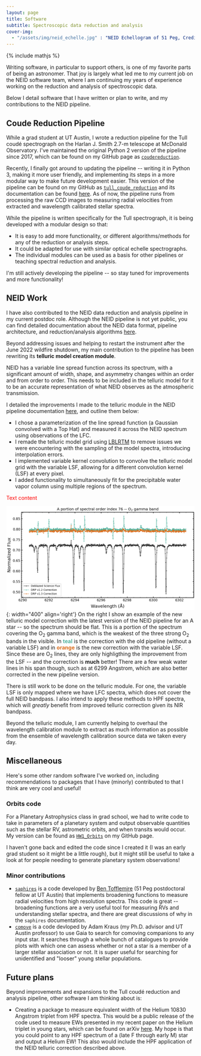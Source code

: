 ```yaml
---
layout: page
title: Software
subtitle: Spectroscopic data reduction and analysis
cover-img:
  - "/assets/img/neid_echelle.jpg" : "NEID Echellogram of 51 Peg, Credit: The NEID Team"
---
```

{% include mathjs %}

Writing software, in particular to support others, is one of my favorite parts of being an astronomer. That joy is largely what led me to my current job on the NEID software team, where I am continuing my years of experience working on the reduction and analysis of spectroscopic data.

Below I detail software that I have written or plan to write, and my contributions to the NEID pipeline.

## Coude Reduction Pipeline

While a grad student at UT Austin, I wrote a reduction pipeline for the Tull coudé spectrograph on the Harlan J. Smith 2.7-m telescope at McDonald Observatory. I've maintained the original Python 2 version of the pipeline since 2017, which can be found on my GitHub page as [```coudereduction```](https://github.com/dkrolikowski/coudereduction).

Recently, I finally got around to updating the pipeline -- writing it in Python 3, making it more user friendly, and implementing its steps in a more modular way to make future development easier. This version of the pipeline can be found on my GitHub as [```tull_coude_reduction```](https://github.com/dkrolikowski/tull_coude_reduction) and its documentation can be found [here](https://tull-coude-reduction.readthedocs.io/en/latest/). As of now, the pipeline runs from processing the raw CCD images to measuring radial velocities from extracted and wavelength calibrated stellar spectra.

While the pipeline is written specifically for the Tull spectrograph, it is being developed with a modular design so that:
  + It is easy to add more functionality, or different algorithms/methods for any of the reduction or analysis steps.
  + It could be adapted for use with similar optical echelle spectrographs.
  + The individual modules can be used as a basis for other pipelines or teaching spectral reduction and analysis.
 
I'm still actively developing the pipeline -- so stay tuned for improvements and more functionality!

## NEID Work

I have also contributed to the NEID data reduction and analysis pipeline in my current postdoc role. Although the NEID pipeline is not yet public, you can find detailed documentation about the NEID data format, pipeline architecture, and reduction/analysis algorithms [here](https://neid.ipac.caltech.edu/docs/NEID-DRP/).

Beyond addressing issues and helping to restart the instrument after the June 2022 wildfire shutdown, my main contribution to the pipeline has been rewriting its **telluric model creation module**.

NEID has a variable line spread function across its spectrum, with a significant amount of width, shape, and asymmetry changes within an order and from order to order. This needs to be included in the telluric model for it to be an accurate representation of what NEID observes as the atmospheric transmission. 

I detailed the improvements I made to the telluric module in the NEID pipeline documentation [here](https://neid.ipac.caltech.edu/docs/NEID-DRP/algorithms.html#telluric-model), and outline them below:
  + I chose a parameterization of the line spread function (a Gaussian convolved with a Top Hat) and measured it across the NEID spectrum using observations of the LFC. 
  + I remade the telluric model grid using [LBLRTM](https://github.com/AER-RC/LBLRTM) to remove issues we were encountering with the sampling of the model spectra, introducing interpolation errors.
  + I implemented variable kernel convolution to convolve the telluric model grid with the variable LSF, allowing for a different convolution kernel (LSF) at every pixel.
  + I added functionality to simultaneously fit for the precipitable water vapor column using multiple regions of the spectrum.
<span style="color:red">
Text content
</span>

![O2 Gamma Band](/assets/img/o2_gamma_band.png){: width="400" align='right'}
On the right I show an example of the new telluric model correction with the latest version of the NEID pipeline for an A star -- so the spectrum should be flat. This is a portion of the spectrum covering the O<sub>2</sub> gamma band, which is the weakest of the three strong O<sub>2</sub> bands in the visible. In <span style="color:#50b29e; font-weight: bold;">teal</span> is the correction with the old pipeline (without a variable LSF) and in <span style="color:#db6d1b; font-weight: bold">orange</span> is the new correction with the variable LSF. Since these are O<sub>2</sub> lines, they are only highligthing the improvement from the LSF -- and the correction is **much** better! There are a few weak water lines in his span though, such as at 6299 Angstrom, which are also better corrected in the new pipeline version.

There is still work to be done on the telluric module. For one, the variable LSF is only mapped where we have LFC spectra, which does not cover the full NEID bandpass. I also intend to apply these methods to HPF spectra, which will *greatly* benefit from improved telluric correction given its NIR bandpass. 

Beyond the telluric module, I am currently helping to overhaul the wavelength calibration module to extract as much information as possible from the ensemble of wavelength calibration source data we taken every day.

## Miscellaneous

Here's some other random software I've worked on, including recommendations to packages that I have (minorly) contributed to that I think are very cool and useful!

### Orbits code

For a Planetary Astrophysics class in grad school, we had to write code to take in parameters of a planetary system and output observable quantities such as the stellar RV, astrometric orbits, and when transits would occur. My version can be found as [```HW1_Orbits```](https://github.com/dkrolikowski/HW1_Orbits) on my GitHub page. 

I haven't gone back and edited the code since I created it (I was an early grad student so it might be a little rough), but it might still be useful to take a look at for people needing to generate planetary system observations!

### Minor contributions

+ [```saphires```](https://github.com/tofflemire/saphires) is a code developed by [Ben Tofflemire](https://tofflemire.github.io/index.html) (51 Peg postdoctoral fellow at UT Austin) that implements broadening functions to measure radial velocities from high resolution spectra. This code is great -- broadening functions are a very useful tool for measuring RVs and understanding stellar spectra, and there are great discussions of why in the ```saphires``` documentation.
+ [```comove```](https://github.com/adamkraus/Comove) is a code devloped by Adam Kraus (my Ph.D. advisor and UT Austin professor) to use Gaia to search for comoving companions to any input star. It searches through a whole bunch of catalogues to provide plots with which one can assess whether or not a star is a member of a larger stellar association or not. It is super useful for searching for unidentified and "looser" young stellar populations.

## Future plans

Beyond improvements and expansions to the Tull coudé reduction and analysis pipeline, other software I am thinking about is:

+ Creating a package to measure equivalent width of the Helium 10830 Angstrom triplet from HPF spectra. This would be a public release of the code used to measure EWs presented in my recent paper on the Helium triplet in young stars, which can be found on arXiv [here](https://arxiv.org/abs/2311.04971). My hope is that you could point to any HPF spectrum of a (late F through early M) star and output a Helium EW! This also would include the HPF application of the NEID telluric correction described above.

